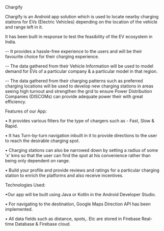 Chargify

Chargify is an Android app solution which is used to locate nearby charging stations for EVs (Electric Vehicles) depending on the location of the vehicle and range left in it. 

It has been built in response to test the feasibility of the EV ecosystem in India.

-- It provides a hassle-free experience to the users and will be their favourite choice for their charging experience.   

-- The data gathered from their Vehicle Information will be used to model demand for EVs of a particular company & a particular model in that region. 

-- The data gathered from their charging patterns such as preferred charging locations will be used to develop new charging stations in areas seeing high turnout and strengthen the grid to ensure Power Distribution Companies (DISCOMs) can provide  adequate power their 
with great efficiency.


Features of our App:


•  It  provides various filters for the type of chargers such as - Fast, Slow &   
   Rapid.
   
•  It  has Turn-by-turn navigation inbuilt  in it to provide directions to the user to reach the desirable charging spot.

•  Charging  stations can also be narrowed down by setting a radius of some 'x' kms  so that the user 
can find the spot at his convenience rather than being only dependent on range.

•  Build your profile and provide reviews and ratings for a particular charging station to enrich the platforms and also receive incentives.


Technologies Used:


•Our app will be built using Java or Kotlin in the Android Developer Studio. 

• For navigating to the destination, Google Maps Direction API has been implemented.

• All data fields such as distance, spots,. Etc are stored in Firebase  Real-time Database & Firebase cloud.



